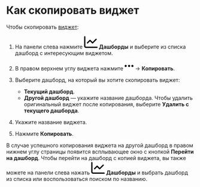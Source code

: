 # Как скопировать виджет

Чтобы скопировать [виджет](widgets.md):

1. На панели слева нажмите ![](../../_assets/tracker/svg/dashboards.svg)&nbsp;**Дашборды** и выберите из списка дашборд с интересующим виджетом.

1. В правом верхнем углу виджета нажмите ![](../../_assets/tracker/svg/actions.svg) → **Копировать**.

1. Выберите дашборд, на который вы хотите скопировать виджет:

   * **Текущий дашборд**.
   * **Другой дашборд** — укажите название дашборда. Чтобы удалить оригинальный виджет после копирования, выберите **Удалить с текущего дашборда**.

1. Укажите название виджета.

1. Нажмите **Копировать**.

В случае успешного копирования виджета на другой дашборд в правом нижнем углу страницы появится всплывающее окно с кнопкой **Перейти на дашборд**. Чтобы перейти на дашборд с копией виджета, вы также можете на панели слева нажать ![](../../_assets/tracker/svg/dashboards.svg)&nbsp;**Дашборды** и выбрать дашборд из списка или воспользоваться поиском по названию.